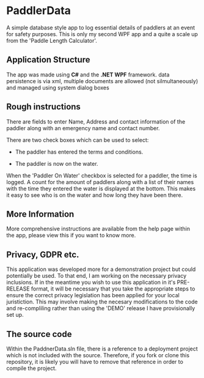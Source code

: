 # PaddlerData
A simple database style app to log essential details of paddlers at an event for safety purposes. This is only my second WPF app and a quite a scale up from the 'Paddle Length Calculator'.

## Application Structure

The app was made using **C#** and the **.NET WPF** framework. data persistence is via xml, multiple documents are allowed (not silmultaneously) and managed using system dialog boxes 

## Rough instructions

There are fields to enter Name, Address and contact information of the paddler along with an emergency name and contact number.

There are two check boxes which can be used to select:

* The paddler has entered the terms and conditions.

* The paddler is now on the water.

When the 'Paddler On Water' checkbox is selected for a paddler, the time is logged. A count for the amount of paddlers along with a list of their names with the time they entered the water is displayed at the bottom. This makes it easy to see who is on the water and how long they have been there.

## More Information

More comprehensive instructions are available from the help page within the app, please view this if you want to know more.

## Privacy, GDPR etc.

This application was developed more for a demonstration project but could potentially be used. To that end, I am working on the necessary privacy inclusions. If in the meantime you wish to use this application in it's PRE-RELEASE format, it will be necessary that you take the appropriate steps to ensure the correct privacy legislation has been applied for your local juristiction. This may involve making the necesary modifications to the code and re-compliling rather than using the 'DEMO' release I have provisionally set up.

## The source code

Within the PaddnerData.sln file, there is a reference to a deployment project which is not included with the source. Therefore, if you fork or clone this repository, it is likely you will have to remove that reference in order to compile the project.
 
 
